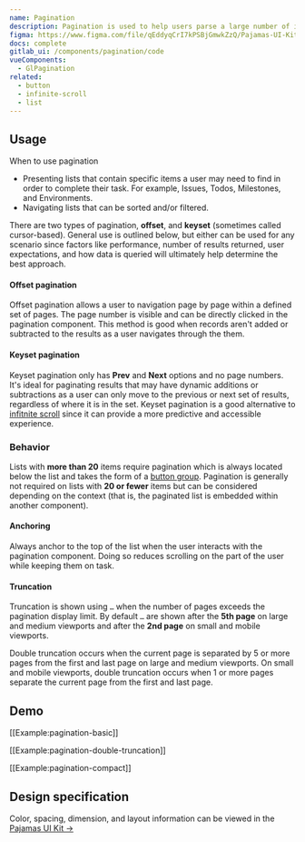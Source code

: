 ```yaml
---
name: Pagination
description: Pagination is used to help users parse a large number of items on a page, whenever there are too many results to show at once. Pagination breaks up results into several pages with controls for navigating forward and backward, or to a specific page.
figma: https://www.figma.com/file/qEddyqCrI7kPSBjGmwkZzQ/Pajamas-UI-Kit?node-id=425%3A130
docs: complete
gitlab_ui: /components/pagination/code
vueComponents:
  - GlPagination
related:
  - button
  - infinite-scroll
  - list
---
```


## Usage

When to use pagination

- Presenting lists that contain specific items a user may need to find in order to complete their task. For example, Issues, Todos, Milestones, and Environments.
- Navigating lists that can be sorted and/or filtered.

There are two types of pagination, **offset**, and **keyset** (sometimes called cursor-based). General use is outlined below, but either can be used for any scenario since factors like performance, number of results returned, user expectations, and how data is queried will ultimately help determine the best approach.

#### Offset pagination

Offset pagination allows a user to navigation page by page within a defined set of pages. The page number is visible and can be directly clicked in the pagination component. This method is good when records aren't added or subtracted to the results as a user navigates through the them.

#### Keyset pagination

Keyset pagination only has **Prev** and **Next** options and no page numbers. It's ideal for paginating results that may have dynamic additions or subtractions as a user can only move to the previous or next set of results, regardless of where it is in the set. Keyset pagination is a good alternative to [infitnite scroll](/components/infinite-scroll#usage) since it can provide a more predictive and accessible experience.

### Behavior

Lists with **more than 20** items require pagination which is always located below the list and takes the form of a [button group](/components/button/#group). Pagination is generally not required on lists with **20 or fewer** items but can be considered depending on the context (that is, the paginated list is embedded within another component).

#### Anchoring

Always anchor to the top of the list when the user interacts with the pagination component. Doing so reduces scrolling on the part of the user while keeping them on task.

#### Truncation

Truncation is shown using `…` when the number of pages exceeds the pagination display limit. By default `…` are shown after the **5th page** on large and medium viewports and after the **2nd page** on small and mobile viewports.

Double truncation occurs when the current page is separated by 5 or more pages from the first and last page on large and medium viewports. On small and mobile viewports, double truncation occurs when 1 or more pages separate the current page from the first and last page.

## Demo

[[Example:pagination-basic]]

[[Example:pagination-double-truncation]]

[[Example:pagination-compact]]

## Design specification

Color, spacing, dimension, and layout information can be viewed in the [Pajamas UI Kit →](https://www.figma.com/file/qEddyqCrI7kPSBjGmwkZzQ/Pajamas-UI-Kit-Beta?node-id=2763%3A236)
